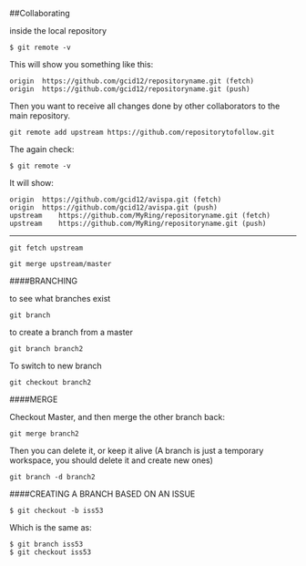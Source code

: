##Collaborating


inside the local repository

```	
$ git remote -v
```	

This will show you something like this:

```	
origin	https://github.com/gcid12/repositoryname.git (fetch)
origin	https://github.com/gcid12/repositoryname.git (push)
```	

Then you want to receive all changes done by other collaborators to the main repository.

```	
git remote add upstream https://github.com/repositorytofollow.git
```	


The again check:

```	
$ git remote -v
```	

It will show:

```	
origin	https://github.com/gcid12/avispa.git (fetch)
origin	https://github.com/gcid12/avispa.git (push)
upstream	https://github.com/MyRing/repositoryname.git (fetch)
upstream	https://github.com/MyRing/repositoryname.git (push)
```	



-------
```	
git fetch upstream
```	



```	
git merge upstream/master
```	



####BRANCHING

to see what branches exist

```	
git branch
```	


to create a branch from a master

```	
git branch branch2
```	

To switch to new branch

```	
git checkout branch2
```	

####MERGE

Checkout Master, and then merge the other branch back:

```	
git merge branch2
```	

Then you can delete it, or keep it alive (A branch is just a temporary workspace, you should delete it and create new ones)

```	
git branch -d branch2
```	

####CREATING A BRANCH BASED ON AN ISSUE

```	
$ git checkout -b iss53
```	

Which is the same as:

```	
$ git branch iss53
$ git checkout iss53
```	



